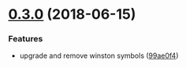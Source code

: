 # [0.3.0](https://github.com/4Catalyzer/4c-logging/compare/v0.2.1...v0.3.0) (2018-06-15)


### Features

* upgrade and remove winston symbols ([99ae0f4](https://github.com/4Catalyzer/4c-logging/commit/99ae0f4))
